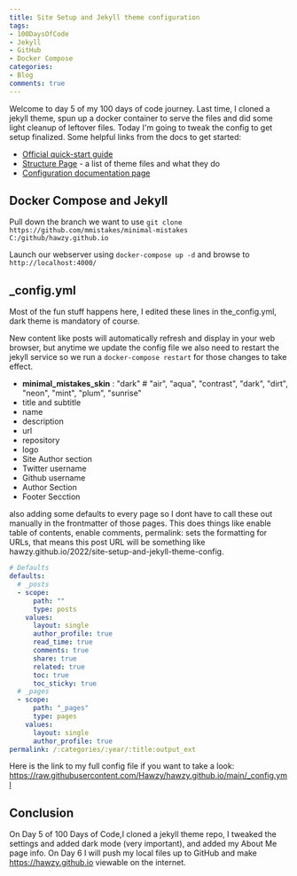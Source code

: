 ```yaml
---
title: Site Setup and Jekyll theme configuration
tags:
- 100DaysOfCode
- Jekyll
- GitHub
- Docker Compose
categories:
- Blog
comments: true
---
```

Welcome to day 5 of my 100 days of code journey.  Last time, I cloned a jekyll theme, spun up a docker container to serve the files and did some light cleanup of leftover files. Today I'm going to tweak the config to get setup finalized.  Some helpful links from the docs to get started:

* [Official quick-start guide](https://mmistakes.github.io/minimal-mistakes/docs/quick-start-guide/#setup-your-site)
* [Structure Page](https://mmistakes.github.io/minimal-mistakes/docs/structure/) - a list of theme files and what they do
* [Configuration documentation page](https://mmistakes.github.io/minimal-mistakes/docs/configuration/)

## Docker Compose and Jekyll

Pull down the branch we want to use `git clone https://github.com/mmistakes/minimal-mistakes C:/github/hawzy.github.io`

Launch our webserver using `docker-compose up -d` and browse to `http://localhost:4000/`

## _config.yml

Most of the fun stuff happens here, I edited these lines in the_config.yml, dark theme is mandatory of course.

New content like posts will automatically refresh and display in your web browser, but anytime we update the config file we also need to restart the jekyll service so we run a `docker-compose restart` for those changes to take effect.

* **minimal_mistakes_skin**    : "dark" # "air", "aqua", "contrast", "dark", "dirt", "neon", "mint", "plum", "sunrise"
* title and subtitle
* name
* description
* url
* repository
* logo
* Site Author section
* Twitter username
* Github username
* Author Section
* Footer Secction

also adding some defaults to every page so I dont have to call these out manually in the frontmatter of those pages.  This does things like enable table of contents, enable comments, permalink: sets the formatting for URLs, that means this post URL will be something like hawzy.github.io/2022/site-setup-and-jekyll-theme-config.


```yaml
# Defaults
defaults:
  # _posts
  - scope:
      path: ""
      type: posts
    values:
      layout: single
      author_profile: true
      read_time: true
      comments: true
      share: true
      related: true
      toc: true
      toc_sticky: true
  # _pages
  - scope:
      path: "_pages"
      type: pages
    values:
      layout: single
      author_profile: true
permalink: /:categories/:year/:title:output_ext
```

Here is the link to my full config file if you want to take a look: https://raw.githubusercontent.com/Hawzy/hawzy.github.io/main/_config.yml

## Conclusion

On Day 5 of 100 Days of Code,I cloned a jekyll theme repo, I tweaked the settings and added dark mode (very important), and added my About Me page info.  On Day 6 I will push my local files up to GitHub and make https://hawzy.github.io viewable on the internet.
